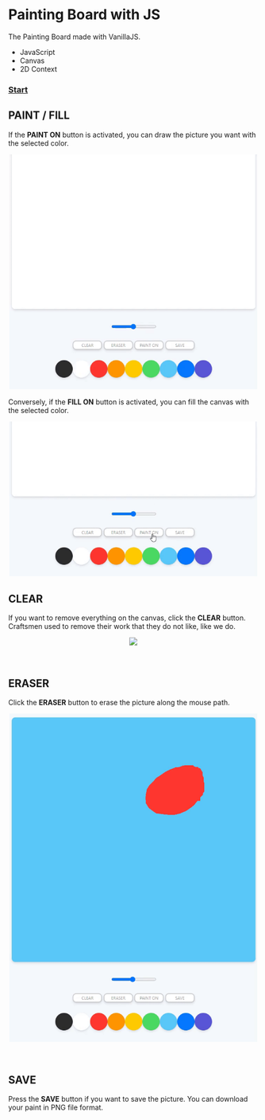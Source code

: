 # Painting Board with JS
The Painting Board made with VanillaJS.
- JavaScript
- Canvas
- 2D Context

### **[Start](https://hwahyeon.github.io/js-painter/)**


## PAINT / FILL
If the **PAINT ON** button is activated, you can draw the picture you want with the selected color.  
<p align="center"><img src="./img/paint.gif?raw=true" width="500"></p>
  
Conversely, if the **FILL ON** button is activated, you can fill the canvas with the selected color.  
<p align="center"><img src="./img/fill.gif?raw=true" width="500"></p>

## CLEAR
If you want to remove everything on the canvas, click the **CLEAR** button. Craftsmen used to remove their work that they do not like, like we do.
<p align="center"><img src="./main/img/clear.gif?raw=true" width="500"></p>
</br>

## ERASER
Click the **ERASER** button to erase the picture along the mouse path.
<p align="center"><img src="./img/eraser.gif?raw=true" width="500"></p>
</br>

## SAVE
Press the **SAVE** button if you want to save the picture. You can download your paint in PNG file format.
